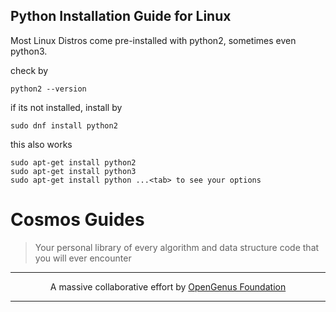 ## Python Installation Guide for Linux

Most Linux Distros come pre-installed with python2, sometimes even python3. 

check by

```
python2 --version
```

if its not installed, install by

```
sudo dnf install python2
```

this also works

```
sudo apt-get install python2 
sudo apt-get install python3
sudo apt-get install python ...<tab> to see your options
```


# Cosmos Guides
> Your personal library of every algorithm and data structure code that you will ever encounter


---

<p align="center">
	A massive collaborative effort by <a href="https://github.com/OpenGenus/cosmos">OpenGenus Foundation</a> 
</p>

---
